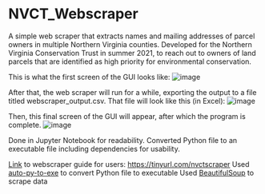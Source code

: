 # NVCT_Webscraper
A simple web scraper that extracts names and mailing addresses of parcel owners in multiple Northern Virginia counties. Developed for the Northern Virginia Conservation Trust in summer 2021, to reach out to owners of land parcels that are identified as high priority for environmental conservation.

This is what the first screen of the GUI looks like:
![image](https://user-images.githubusercontent.com/32143977/137041931-737ac0e1-d18e-4245-b36a-037143814827.png)

After that, the web scraper will run for a while, exporting the output to a file titled webscraper_output.csv. That file will look like this (in Excel):
![image](https://user-images.githubusercontent.com/32143977/137040968-f64c3916-eb50-475d-bedf-702c2f4a6dd4.png)

Then, this final screen of the GUI will appear, after which the program is complete.
![image](https://user-images.githubusercontent.com/32143977/137042044-07aaa613-e154-4604-8e92-54dd80030cae.png)

Done in Jupyter Notebook for readability. Converted Python file to an executable file including dependencies for usability.

[Link](https://tinyurl.com/nvctscraper) to webscraper guide for users: https://tinyurl.com/nvctscraper
Used [auto-py-to-exe](https://pypi.org/project/auto-py-to-exe/) to convert Python file to executable
Used [BeautifulSoup](https://www.crummy.com/software/BeautifulSoup/bs4/doc/) to scrape data
